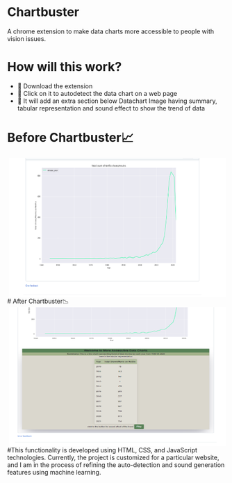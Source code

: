 # Chartbuster
A chrome extension to make data charts more accessible to people with vision issues.

# How will this work?

- 📌 Download the extension
- 📌 Click on it to autodetect the data chart on a web page
- 📌 It will add an extra section below Datachart Image having summary, tabular representation and sound effect to show the trend of data

# Before Chartbuster📈

 <img align="right" alt="GIF" src="https://github.com/AyuDwi1996/Chartbuster/blob/main/Before_Chartbuster.PNG" width="500" height="320" />
<br />
<br />
<br />
# After Chartbuster📉

 <img align="right" alt="GIF" src="https://github.com/AyuDwi1996/Chartbuster/blob/main/After_Chartbuster.PNG" width="500" height="320" />


#This functionality is developed using HTML, CSS, and JavaScript technologies. Currently, the project is customized for a particular website, and I am in the process of refining the auto-detection and sound generation features using machine learning.
